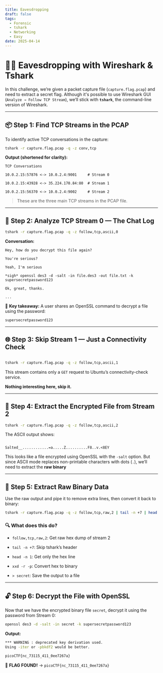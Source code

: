 ```yaml
---
title: Eavesdropping
draft: false
tags:
  - Forensic
  - tshark
  - Networking
  - Easy
date: 2025-04-14
---
```

  

# 🕵️‍♂️ Eavesdropping with Wireshark & Tshark

In this challenge, we’re given a packet capture file (`capture.flag.pcap`) and need to extract a secret flag. Although it's possible to use Wireshark GUI (`Analyze → Follow TCP Stream`), we’ll stick with **`tshark`**, the command-line version of Wireshark.

---
## 📦 Step 1: Find TCP Streams in the PCAP


To identify active TCP conversations in the capture:
```bash
tshark -r capture.flag.pcap -q -z conv,tcp
```

**Output (shortened for clarity):**
```text
TCP Conversations

10.0.2.15:57876 <-> 10.0.2.4:9001     # Stream 0

10.0.2.15:43928 <-> 35.224.170.84:80  # Stream 1

10.0.2.15:56370 <-> 10.0.2.4:9002     # Stream 2
```

  

> These are the three main TCP streams in the PCAP file.
---


## 📨 Step 2: Analyze TCP Stream 0 — The Chat Log

```bash
tshark -r capture.flag.pcap -q -z follow,tcp,ascii,0
```

  
**Conversation:**

```text
Hey, how do you decrypt this file again?

You're serious?

Yeah, I'm serious

*sigh* openssl des3 -d -salt -in file.des3 -out file.txt -k supersecretpassword123

Ok, great, thanks.

...
```

  

🔑 **Key takeaway:** A user shares an OpenSSL command to decrypt a file using the password:  

`supersecretpassword123`

---

## 🌐 Step 3: Skip Stream 1 — Just a Connectivity Check

```bash

tshark -r capture.flag.pcap -q -z follow,tcp,ascii,1

```

  

This stream contains only a `GET` request to Ubuntu’s connectivity-check service.  

**Nothing interesting here, skip it.**

---
## 🔐 Step 4: Extract the Encrypted File from Stream 2

```bash
tshark -r capture.flag.pcap -q -z follow,tcp,ascii,2
```

The ASCII output shows:

```

Salted__............=a.....Z..........F8..v.<8EY

```

  

This looks like a file encrypted using OpenSSL with the `-salt` option. But since ASCII mode replaces non-printable characters with dots (`.`), we’ll need to extract the **raw binary**

---
## 🧪 Step 5: Extract Raw Binary Data

Use the raw output and pipe it to remove extra lines, then convert it back to binary:

```bash
tshark -r capture.flag.pcap -q -z follow,tcp,raw,2 | tail -n +7 | head -n 1 | xxd -r -p > secret
```

### 🔍 What does this do?

- `follow,tcp,raw,2`: Get raw hex dump of stream 2

- `tail -n +7`: Skip tshark’s header

- `head -n 1`: Get only the hex line

- `xxd -r -p`: Convert hex to binary

- `> secret`: Save the output to a file

---
## 🔓 Step 6: Decrypt the File with OpenSSL

Now that we have the encrypted binary file `secret`, decrypt it using the password from Stream 0:

```bash
openssl des3 -d -salt -in secret -k supersecretpassword123
```

**Output:**
```bash
*** WARNING : deprecated key derivation used.
Using -iter or -pbkdf2 would be better.

picoCTF{nc_73115_411_0ee7267a}                                
```

  
🎉 **FLAG FOUND!** → `picoCTF{nc_73115_411_0ee7267a}`

